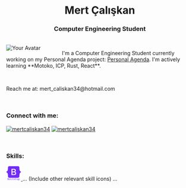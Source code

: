 <h1 align="center">Mert Çalışkan</h1>
<h3 align="center">Computer Engineering Student</h3>
<br>
<img align="left" alt="Your Avatar" width="150" src="https://...your_avatar_image...">  <p align="left">
  I'm a Computer Engineering Student currently working on my Personal Agenda project:  <a href="https://github.com/TarikEren/BMB306-Proje">Personal Agenda</a>.  
  I'm actively learning **Motoko, ICP, Rust, React**.
</p>
<br>
<p align="left">
   Reach me at: mert_caliskan34@hotmail.com
</p>
<br>
<h3 align="left">Connect with me:</h3>
<p align="left">
  <a href="https://linkedin.com/in/mertcaliskan34" target="blank"><img align="center" src="https://raw.githubusercontent.com/rahuldkjain/github-profile-readme-generator/master/src/images/icons/Social/linked-in-alt.svg" alt="mertcaliskan34" height="30" width="40" /></a>
  <a href="https://instagram.com/mertcaliskan34" target="blank"><img align="center" src="https://raw.githubusercontent.com/rahuldkjain/github-profile-readme-generator/master/src/images/icons/Social/instagram.svg" alt="mertcaliskan34" height="30" width="40" /></a>
</p>
<br>
<h3 align="left">Skills:</h3>  <p align="left"> 
  <a href="https://getbootstrap.com" target="_blank" rel="noreferrer"> <img src="https://raw.githubusercontent.com/devicons/devicon/master/icons/bootstrap/bootstrap-plain-wordmark.svg" alt="bootstrap" width="40" height="40"/> </a> 
  ... (Include other relevant skill icons) ...
</p>
